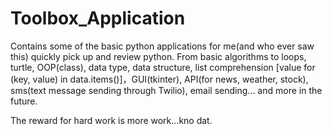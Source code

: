 # Toolbox_Application
Contains some of the basic python applications for me(and who ever saw this) quickly pick up and review python.
From basic algorithms to loops, turtle, OOP(class), data type, data structure, list comprehension [value for (key, value) in data.items()]，GUI(tkinter), API(for news, weather, stock), sms(text message sending through Twilio), email sending... and more in the future.




The reward for hard work is more work…kno dat.
